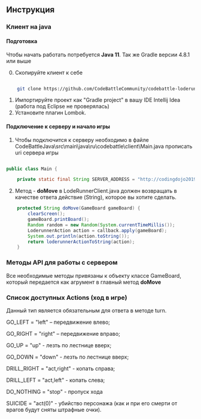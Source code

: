 ﻿## Инструкция

### Клиент на java

#### Подготовка 
Чтобы начать работать потребуется **Java 11**. 
Так же Gradle версии 4.8.1 или выше

0. Скопируйте клиент к себе

```bash

    git clone https://github.com/CodeBattleCommunity/codebattle-loderunner-clients.git

```

1. Импортируйте проект как "Gradle project" в вашу IDE Intellij Idea (работа под Eclipse не проверялась)
2. Установите плагин Lombok.

#### Подключение к серверу и начало игры

1. Чтобы подключится к серверу необходимо в файле CodeBattleJava\src\main\java\ru\codebattle\client\Main.java прописать uri сервера игры

```java

public class Main {

    private static final String SERVER_ADDRESS = "http://codingdojo2019.westeurope.cloudapp.azure.com/codenjoy-contest/board/player/kjfserksnckshus?code=3948792673423&gameName=loderunner";


```

2. Метод - **doMove** в LodeRunnerClient.java должен возвращать в качестве ответа действие (String), которое вы хотите сделать.

```java
    protected String doMove(GameBoard gameBoard) {
        clearScreen();
        gameBoard.printBoard();
        Random random = new Random(System.currentTimeMillis());
        LoderunnerAction action = callback.apply(gameBoard);
        System.out.println(action.toString());
        return loderunnerActionToString(action);
    }

```


### Методы API для работы с сервером

Все необходимые методы привязаны к объекту классе GameBoard, который передается как агрумент в главный метод **doMove**


### Список доступных Actions (ход в игре)
Данный тип является обязательным для ответа в методе turn.


GO_LEFT = "left" – передвижение влево;

GO_RIGHT = "right" – передвижение вправо;

GO_UP = "up" - лезть по лестнице вверх;

GO_DOWN = "down" - лезть по лестнице вверх;

DRILL_RIGHT = "act,right" - копать справа;

DRILL_LEFT = "act,left" - копать слева;

DO_NOTHING = "stop" - пропуск хода

SUICIDE = "act(0)" - убийство персонажа (как и при его смерти от врагов будут сняты штрафные очки).

